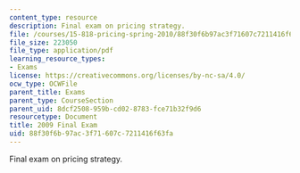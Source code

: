 ```yaml
---
content_type: resource
description: Final exam on pricing strategy.
file: /courses/15-818-pricing-spring-2010/88f30f6b97ac3f71607c7211416f63fa_MIT15_818S10_exam09.pdf
file_size: 223050
file_type: application/pdf
learning_resource_types:
- Exams
license: https://creativecommons.org/licenses/by-nc-sa/4.0/
ocw_type: OCWFile
parent_title: Exams
parent_type: CourseSection
parent_uid: 8dcf2508-959b-cd02-8783-fce71b32f9d6
resourcetype: Document
title: 2009 Final Exam
uid: 88f30f6b-97ac-3f71-607c-7211416f63fa
---
```

Final exam on pricing strategy.